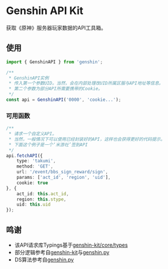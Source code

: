 # Genshin API Kit

获取《原神》服务器玩家数据的API工具箱。

## 使用

```TypeScript
import { GenshinAPI } from 'genshin';

/**
 * GenshinAPI实例
 * 传入第一个参数UID。当然，会在内部处理改UID所属区服与API地址等信息。
 * 第二个参数为部分API所需要携带的Cookie。
 */
const api = GenshinAPI('0000', 'cookie...');
```

### 可用函数

```TypeScript
/**
 * 请求一个自定义API。
 * 当然，一般情况下可以使用已经封装好的API，这样也会获得更好的代码提示。
 * 下面这个例子是一个‘米游社’签到API
 */
api.fetchAPI({
    type: 'takumi',
    method: 'GET',
    url: '/event/bbs_sign_reward/sign',
    params: ['act_id', 'region', 'uid'],
    cookie: true
}, {
    act_id: this.act_id,
    region: this.stype,
    uid: this.uid
});
```

## 鸣谢

- 该API请求库Typings基于[genshin-kit/core/types](https://github.com/genshin-kit/genshin-kit-node/blob/master/packages/core/src/types)
- 部分逻辑参考自[genshin-kit](https://github.com/genshin-kit/genshin-kit-node/blob/master/packages/core/src/types)与[genshin.py](https://github.com/thesadru/genshin.py)
- DS算法参考自[genshin.py](https://github.com/thesadru/genshin.py)
